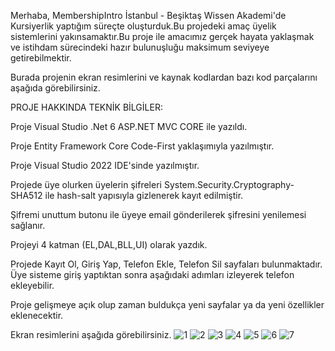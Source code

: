Merhaba, MembershipIntro İstanbul - Beşiktaş Wissen Akademi'de Kursiyerlik yaptığım süreçte oluşturduk.Bu projedeki amaç üyelik sistemlerini yakınsamaktır.Bu proje ile amacımız gerçek hayata yaklaşmak ve istihdam sürecindeki hazır bulunuşluğu maksimum seviyeye getirebilmektir.

Burada projenin ekran resimlerini ve kaynak kodlardan bazı kod parçalarını aşağıda görebilirsiniz.

PROJE HAKKINDA TEKNİK BİLGİLER:

Proje Visual Studio .Net 6 ASP.NET MVC CORE ile yazıldı.

Proje Entity Framework Core Code-First yaklaşımıyla yazılmıştır.

Proje Visual Studio 2022 IDE'sinde yazılmıştır.

Projede üye olurken üyelerin şifreleri System.Security.Cryptography-SHA512 ile hash-salt yapısıyla gizlenerek kayıt edilmiştir.

Şifremi unuttum butonu ile üyeye email gönderilerek şifresini yenilemesi sağlanır.

Projeyi 4 katman (EL,DAL,BLL,UI) olarak yazdık.

Projede Kayıt Ol, Giriş Yap, Telefon Ekle, Telefon Sil sayfaları bulunmaktadır. Üye sisteme giriş yaptıktan sonra aşağıdaki adımları izleyerek telefon ekleyebilir.

Proje gelişmeye açık olup zaman buldukça yeni sayfalar ya da yeni özellikler eklenecektir.

Ekran resimlerini aşağıda görebilirsiniz.
![1](https://user-images.githubusercontent.com/73273677/221843923-69849adb-2e13-4b57-a213-0462d5ad9e3e.PNG)
![2](https://user-images.githubusercontent.com/73273677/221843948-4ecba1ad-72ba-4c67-a40f-ebd0555cc100.PNG)
![3](https://user-images.githubusercontent.com/73273677/221843990-ed7ec200-68a6-40a7-9f5c-8a07fc28e010.PNG)
![4](https://user-images.githubusercontent.com/73273677/221844023-dc16b92e-7b1e-4cfe-88b1-b527c313ffa2.PNG)
![5](https://user-images.githubusercontent.com/73273677/221844067-e445a5fe-f8a4-4c8c-84b2-a99b587f991f.PNG)
![6](https://user-images.githubusercontent.com/73273677/221844089-11ddd9ba-3946-4247-bfce-f243338df28a.PNG)
![7](https://user-images.githubusercontent.com/73273677/221844114-dee4cb10-c884-4f5a-89f2-b26c99a5536d.PNG)
